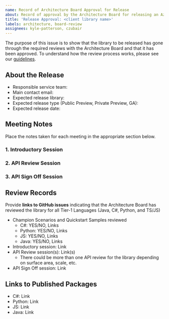 ```yaml
---
name: Record of Architecture Board Approval for Release
about: Record of approval by the Architecture Board for releasing an Azure client library
title: 'Release Approval: <client library name>'
labels: architecture, board-review
assignees: kyle-patterson, czubair
---
```


The purpose of this issue is to show that the library to be released has gone through the required reviews with the Architecture Board and that it has been approved.
To understand how the review process works, please see our [guidelines](https://azure.github.io/azure-sdk/policies_reviewprocess.html). 

## About the Release

* Responsible service team:
* Main contact email:
* Expected release library: 
* Expected release type (Public Preview, Private Preview, GA): 
* Expected release date:
  
## Meeting Notes
Place the notes taken for each meeting in the appropriate section below.  
### 1. Introductory Session

### 2. API Review Session

### 3. API Sign Off Session


## Review Records

Provide **links to GitHub issues** indicating that the Architecture Board has reviewed the library for all Tier-1 Languages (Java, C#, Python, and TS/JS)

* Champion Scenarios and Quickstart Samples reviewed 
    * C#: YES/NO, Links
    * Python: YES/NO, Links
    * JS: YES/NO, Links
    * Java: YES/NO, Links
* Introductory session: Link 
* API Review session(s): Link(s)
    * There could be more than one API review for the library depending on surface area, scale, etc. 
* API Sign Off session: Link 


## Links to Published Packages
* C#: Link 
* Python: Link
* JS: Link
* Java: Link

